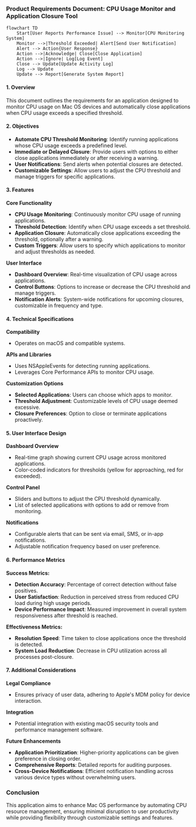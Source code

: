 ### Product Requirements Document: CPU Usage Monitor and Application Closure Tool
```mermaid
flowchart TD
    Start[User Reports Performance Issue] --> Monitor[CPU Monitoring System]
    Monitor -->|Threshold Exceeded| Alert[Send User Notification]
    Alert --> Action{User Response}
    Action -->|Acknowledge| Close[Close Application]
    Action -->|Ignore| Log[Log Event]
    Close --> Update[Update Activity Log]
    Log --> Update
    Update --> Report[Generate System Report]
```

#### 1. Overview
This document outlines the requirements for an application designed to
monitor CPU usage on Mac OS devices and automatically close applications
when CPU usage exceeds a specified threshold.

#### 2. Objectives
- **Automate CPU Threshold Monitoring**: Identify running applications whose
CPU usage exceeds a predefined level.
- **Immediate or Delayed Closure**: Provide users with options to either
close applications immediately or after receiving a warning.
- **User Notifications**: Send alerts when potential closures are detected.
- **Customizable Settings**: Allow users to adjust the CPU threshold and
manage triggers for specific applications.

#### 3. Features

**Core Functionality**
- **CPU Usage Monitoring**: Continuously monitor CPU usage of running
applications.
- **Threshold Detection**: Identify when CPU usage exceeds a set threshold.
- **Application Closure**: Automatically close applications exceeding the
threshold, optionally after a warning.
- **Custom Triggers**: Allow users to specify which applications to monitor
and adjust thresholds as needed.

**User Interface**
- **Dashboard Overview**: Real-time visualization of CPU usage across
applications.
- **Control Buttons**: Options to increase or decrease the CPU threshold and
manage triggers.
- **Notification Alerts**: System-wide notifications for upcoming closures,
customizable in frequency and type.

#### 4. Technical Specifications

**Compatibility**
- Operates on macOS and compatible systems.

**APIs and Libraries**
- Uses NSAppleEvents for detecting running applications.
- Leverages Core Performance APIs to monitor CPU usage.

**Customization Options**
- **Selected Applications**: Users can choose which apps to monitor.
- **Threshold Adjustment**: Customizable levels of CPU usage deemed
excessive.
- **Closure Preferences**: Option to close or terminate applications
proactively.

#### 5. User Interface Design

**Dashboard Overview**
- Real-time graph showing current CPU usage across monitored applications.
- Color-coded indicators for thresholds (yellow for approaching, red for
exceeded).

**Control Panel**
- Sliders and buttons to adjust the CPU threshold dynamically.
- List of selected applications with options to add or remove from
monitoring.

**Notifications**
- Configurable alerts that can be sent via email, SMS, or in-app
notifications.
- Adjustable notification frequency based on user preference.

#### 6. Performance Metrics

**Success Metrics:**
- **Detection Accuracy**: Percentage of correct detection without false
positives.
- **User Satisfaction**: Reduction in perceived stress from reduced CPU load
during high usage periods.
- **Device Performance Impact**: Measured improvement in overall system
responsiveness after threshold is reached.

**Effectiveness Metrics:**
- **Resolution Speed**: Time taken to close applications once the threshold
is detected.
- **System Load Reduction**: Decrease in CPU utilization across all
processes post-closure.

#### 7. Additional Considerations

**Legal Compliance**
- Ensures privacy of user data, adhering to Apple's MDM policy for device
interaction.

**Integration**
- Potential integration with existing macOS security tools and performance
management software.

**Future Enhancements**
- **Application Prioritization**: Higher-priority applications can be given
preference in closing order.
- **Comprehensive Reports**: Detailed reports for auditing purposes.
- **Cross-Device Notifications**: Efficient notification handling across
various device types without overwhelming users.

### Conclusion
This application aims to enhance Mac OS performance by automating CPU
resource management, ensuring minimal disruption to user productivity while
providing flexibility through customizable settings and features.
